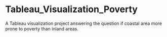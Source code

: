 # Tableau_Visualization_Poverty
A Tableau visualization project answering the question if coastal area more prone to poverty than inland areas.
